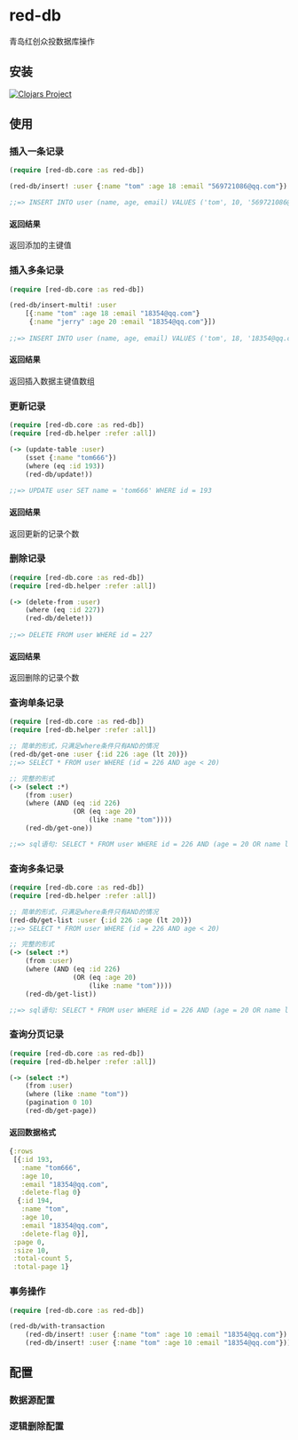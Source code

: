 # red-db

青岛红创众投数据库操作

## 安装

[![Clojars Project](https://img.shields.io/clojars/v/org.clojars.redcreation/red-db.svg)](https://clojars.org/org.clojars.redcreation/red-db)

## 使用

### 插入一条记录
```clojure
(require [red-db.core :as red-db])

(red-db/insert! :user {:name "tom" :age 18 :email "569721086@qq.com"})

;;=> INSERT INTO user (name, age, email) VALUES ('tom', 10, '569721086@qq.com') 
```

#### 返回结果
返回添加的主键值

### 插入多条记录
```clojure
(require [red-db.core :as red-db])

(red-db/insert-multi! :user 
	[{:name "tom" :age 18 :email "18354@qq.com"}
     {:name "jerry" :age 20 :email "18354@qq.com"}])
	 
;;=> INSERT INTO user (name, age, email) VALUES ('tom', 18, '18354@qq.com'), ('jerry', 20, '18354@qq.com')
```

#### 返回结果
返回插入数据主键值数组

### 更新记录
```clojure
(require [red-db.core :as red-db])
(require [red-db.helper :refer :all])

(-> (update-table :user) 
	(sset {:name "tom666"}) 
	(where (eq :id 193)) 
	(red-db/update!))
	
;;=> UPDATE user SET name = 'tom666' WHERE id = 193
```

#### 返回结果
返回更新的记录个数

### 删除记录
```clojure
(require [red-db.core :as red-db])
(require [red-db.helper :refer :all])

(-> (delete-from :user) 
	(where (eq :id 227)) 
	(red-db/delete!))
	
;;=> DELETE FROM user WHERE id = 227
```
#### 返回结果
返回删除的记录个数

### 查询单条记录
```clojure
(require [red-db.core :as red-db])
(require [red-db.helper :refer :all])

;; 简单的形式，只满足where条件只有AND的情况
(red-db/get-one :user {:id 226 :age (lt 20)})
;;=> SELECT * FROM user WHERE (id = 226 AND age < 20)

;; 完整的形式
(-> (select :*) 
	(from :user) 
	(where (AND (eq :id 226) 
		        (OR (eq :age 20) 
					(like :name "tom"))))
	(red-db/get-one))

;;=> sql语句: SELECT * FROM user WHERE id = 226 AND (age = 20 OR name like '%tom%')
```

### 查询多条记录
```clojure
(require [red-db.core :as red-db])
(require [red-db.helper :refer :all])

;; 简单的形式，只满足where条件只有AND的情况
(red-db/get-list :user {:id 226 :age (lt 20)})
;;=> SELECT * FROM user WHERE (id = 226 AND age < 20)

;; 完整的形式
(-> (select :*) 
	(from :user) 
	(where (AND (eq :id 226) 
		        (OR (eq :age 20) 
					(like :name "tom"))))
	(red-db/get-list))

;;=> sql语句: SELECT * FROM user WHERE id = 226 AND (age = 20 OR name like '%tom%')
```

### 查询分页记录
```clojure
(require [red-db.core :as red-db])
(require [red-db.helper :refer :all])

(-> (select :*) 
	(from :user)
	(where (like :name "tom"))
	(pagination 0 10)
	(red-db/get-page))
```

#### 返回数据格式
```clojure
{:rows
 [{:id 193,
   :name "tom666",
   :age 10,
   :email "18354@qq.com",
   :delete-flag 0}
  {:id 194,
   :name "tom",
   :age 10,
   :email "18354@qq.com",
   :delete-flag 0}],
 :page 0,
 :size 10,
 :total-count 5,
 :total-page 1}
```


### 事务操作
```clojure
(require [red-db.core :as red-db])

(red-db/with-transaction
    (red-db/insert! :user {:name "tom" :age 10 :email "18354@qq.com"})
    (red-db/insert! :user {:name "tom" :age 10 :email "18354@qq.com"}))
```

## 配置

### 数据源配置
### 逻辑删除配置
